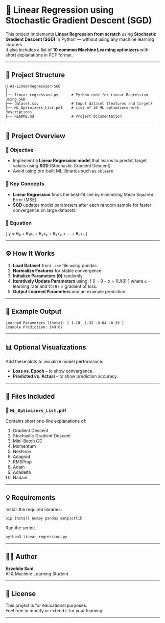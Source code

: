 # 🧠 Linear Regression using Stochastic Gradient Descent (SGD)

This project implements **Linear Regression from scratch** using **Stochastic Gradient Descent (SGD)** in Python — without using any machine learning libraries.  
It also includes a list of **10 common Machine Learning optimizers** with short explanations in PDF format.

---

## 📁 Project Structure
```
📂 AI-LinearRegression-SGD
│
├── linear_regression.py      # Python code for Linear Regression using SGD
├── dataset.csv               # Input dataset (features and target)
├── ML_Optimizers_List.pdf    # List of 10 ML optimizers with descriptions
├── README.md                 # Project documentation
```

---

## 🚀 Project Overview

### 🔹 Objective
- Implement a **Linear Regression model** that learns to predict target values using **SGD** (Stochastic Gradient Descent).  
- Avoid using pre-built ML libraries such as `sklearn`.

### 🔹 Key Concepts
- **Linear Regression** finds the best-fit line by minimizing Mean Squared Error (MSE).
- **SGD** updates model parameters after each random sample for faster convergence on large datasets.

### 🔹 Equation
\[
y = θ₀ + θ₁x₁ + θ₂x₂ + θ₃x₃ + ... + θₙxₙ
\]

---

## ⚙️ How It Works

1. **Load Dataset** from `.csv` file using pandas.
2. **Normalize Features** for stable convergence.
3. **Initialize Parameters (θ)** randomly.
4. **Iteratively Update Parameters** using:
   \[
   θ = θ - α × ∇J(θ)
   \]
   where `α` = learning rate and `∇J(θ)` = gradient of loss.
5. **Output Learned Parameters** and an example prediction.

---

## 🧩 Example Output
```
Learned Parameters (theta): [ 1.10  1.32 -0.64 -0.33 ]
Example Prediction: 149.07
```

---

## 📊 Optional Visualizations
Add these plots to visualize model performance:
- **Loss vs. Epoch** – to show convergence.
- **Predicted vs. Actual** – to show prediction accuracy.

---

## 📘 Files Included

### 📄 `ML_Optimizers_List.pdf`
Contains short one-line explanations of:
1. Gradient Descent  
2. Stochastic Gradient Descent  
3. Mini-Batch GD  
4. Momentum  
5. Nesterov  
6. Adagrad  
7. RMSProp  
8. Adam  
9. Adadelta  
10. Nadam  

---

## 💡 Requirements
Install the required libraries:
```bash
pip install numpy pandas matplotlib
```

Run the script:
```bash
python3 linear_regression.py
```

---

## 👨‍💻 Author
**Ezzeldin Said**  
AI & Machine Learning Student  

---

## 🏁 License
This project is for educational purposes.  
Feel free to modify or extend it for your learning.

---
